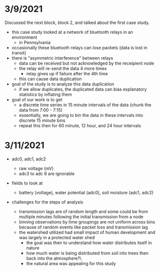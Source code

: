 # 3/9/2021
Discussed the next block, block 2, and talked about the first case study.

- this case study looked at a network of bluetooth relays in an environment
  - in Pennsylvania
- occasionally these bluetooth relays can lose packets (data is lost in transit)
- there is "asymmetric interference" between relays
  - data can be received but not acknowledged by the receipient node
  - the relay will re-send the data 4 more times
     - relay gives up if failure after the 4th time
  - this can cause data duplication
- goal of the study is to analyze this data duplication
  - if we allow duplicates, the duplicated data can bias explanatory statistics by inflating them
- goal of our work is to get
  - a discrete time series in 15 minute intervals of the data (chunk the data from 7:00 - 7:15)
  - essentially, we are going to bin the data in these intervals into discrete 15 minute bins
  - repeat this then for 60 minute, 12 hour, and 24 hour intervals

# 3/11/2021
- adc0, adc1, adc2
  - raw voltage (mV)
  - adc3 to adc 6 are ignorable

- fields to look at
  - battery (voltage), water potential (adc0), soil moisture (adc1, adc2)

- challenges for the steps of analysis
  - transmission lags are of random length and some could be from multiple minutes following the initial transmission from a node
  - binning observations by time groupings are not uniform across bins because of random events like packet loss and transmission lag
  - the watershed utilized had small impact of human development and was largely in a protected water shed
    - the goal was then to understand how water distributes itself in nature
    - how much water is being distributed from soil into trees then back into the atmosphere?\
    - the natural area was appealing for this study
 

